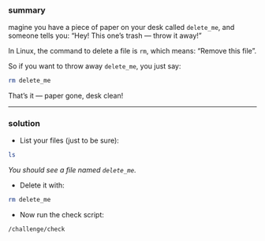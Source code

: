 ### summary 
magine you have a piece of paper on your desk called `delete_me`, and someone tells you:
“Hey! This one’s trash — throw it away!”

In Linux, the command to delete a file is `rm`, which means: “Remove this file”.

So if you want to throw away `delete_me`, you just say:
```bash
rm delete_me
```
That’s it — paper gone, desk clean!
_________
### solution 
- List your files (just to be sure):
```bash
ls
```
*You should see a file named `delete_me`.*
- Delete it with:
```bash
rm delete_me
```
- Now run the check script:
```bash
/challenge/check
```
